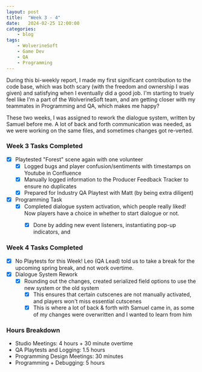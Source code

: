 ```yaml
---
layout: post
title:	"Week 3 - 4"
date:	2024-02-25 12:00:00
categories:
    - blog
tags:
    - WolverineSoft
    - Game Dev
    - QA
    - Programming
---
```


During this bi-weekly report, I made my first significant contribution to the code base, which was both scary (with the freedom and ownership I was given) and satisfying when I eventually did a good job. I'm starting to truely feel like I'm a part of the WolverineSoft team, and am getting closer with my teammates in Programming and QA, which makes me happy?

These two weeks, I was assigned to rework the dialogue system, written by Samuel before me. A lot of back and forth communication was needed, as we were working on the same files, and sometimes changes got re-verted.

### Week 3 Tasks Completed
- [x] Playtested "Forest" scene again with one volunteer
  - [x] Logged bugs and player confusion/sentiments with timestamps on Youtube in Confluence
  - [x] Manually logged information to the Producer Feedback Tracker to ensure no duplicates
  - [x] Prepared for Industry QA Playtest with Matt (by being extra diligent)
- [x] Programming Task
  - [x] Completed dialogue system activation, which people really liked! Now players have a choice in whether to start dialogue or not. 
    - [x] Done by adding new event listeners, instantiating pop-up indicators, and 


### Week 4 Tasks Completed
- [x] No Playtests for this Week! Leo (QA Lead) told us to take a break for the upcoming spring break, and not work overtime. 
- [x] Dialogue System Rework 
  - [x] Rounding out the changes, created serialized field options to use the new system or the old system
    - [x] This ensures that certain cutscenes are not manually activated, and players won't miss essential cutscenes
    - [x] This is where a lot of back & forth with Samuel came in, as some of my changes were overwritten and I wanted to learn from him 

### Hours Breakdown
- Studio Meetings: 4 hours + 30 minute overtime
- QA Playtests and Logging: 1.5 hours 
- Programming Design Meetings: 30 minutes
- Programming + Debugging: 5 hours